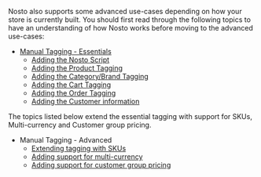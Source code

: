 Nosto also supports some advanced use-cases depending on how your store is currently built. You should first read through the following topics to have an understanding of how Nosto works before moving to the advanced use-cases: 

* [Manual Tagging - Essentials](Manual-implementation.md)
  * [Adding the Nosto Script](Add-Nosto-script.md)
  * [Adding the Product Tagging](Product-Tagging.md)
  * [Adding the Category/Brand Tagging](Category-&-Brand-tagging.md)
  * [Adding the Cart Tagging](Cart-Tagging.md)
  * [Adding the Order Tagging](Order-Tagging.md)
  * [Adding the Customer information](Adding-the-customer-information.md)

The topics listed below extend the essential tagging with support for SKUs, Multi-currency and Customer group pricing. 

* Manual Tagging - Advanced
  * [Extending tagging with SKUs](Extending-tagging-with-SKUs.md)
  * [Adding support for multi-currency](Adding-support-for-multi-currency.md)
  * [Adding support for customer group pricing](Adding-support-for-customer-group-pricing.md)